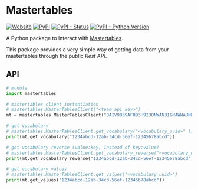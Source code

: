 # Mastertables

[![Website](https://img.shields.io/website-up-down-green-red/http/shields.io.svg?label=website&style=for-the-badge)](https://mastertables.athento.com)
[![PyPI](https://img.shields.io/pypi/v/nine.svg?style=for-the-badge)](#)
[![PyPI - Status](https://img.shields.io/pypi/status/Django.svg?style=for-the-badge)](#)
[![PyPI - Python Version](https://img.shields.io/pypi/pyversions/Django.svg?style=for-the-badge)](#)

A Python package to interact with [Mastertables](https://mastertables.athento.com).

This package provides a very simple way of getting data from your mastertables through the public *Rest API*.

## API

```python
# module
import mastertables

# mastertables client instantiation
# mastertables.MasterTablesClient("<team_api_key>")
mt = mastertables.MasterTablesClient("OAIV9839AF893H923ONWAN3IGNAWNAUNEGIU")

# get vocabulary
# mastertables.MasterTablesClient.get_vocabulary("<vocabulary_uuid>" [, category="<category>"])
print(mt.get_vocabulary("1234abcd-12ab-34cd-56ef-12345678abcd"))

# get vocabulary reverse (value:key, instead of key:value)
# mastertables.MasterTablesClient.get_vocabulary_reverse("<vocabulary_uuid>" [, category="<category>"])
print(mt.get_vocabulary_reverse("1234abcd-12ab-34cd-56ef-12345678abcd"))

# get vocabulary values
# mastertables.MasterTablesClient.get_values("<vocabulary_uuid>")
print(mt.get_values("1234abcd-12ab-34cd-56ef-12345678abcd"))
```
